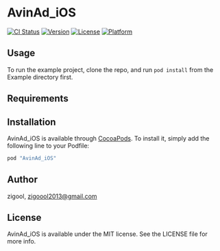 # AvinAd_iOS

[![CI Status](http://img.shields.io/travis/zigool/AvinAd_iOS.svg?style=flat)](https://travis-ci.org/zigool/AvinAd_iOS)
[![Version](https://img.shields.io/cocoapods/v/AvinAd_iOS.svg?style=flat)](http://cocoapods.org/pods/AvinAd_iOS)
[![License](https://img.shields.io/cocoapods/l/AvinAd_iOS.svg?style=flat)](http://cocoapods.org/pods/AvinAd_iOS)
[![Platform](https://img.shields.io/cocoapods/p/AvinAd_iOS.svg?style=flat)](http://cocoapods.org/pods/AvinAd_iOS)

## Usage

To run the example project, clone the repo, and run `pod install` from the Example directory first.

## Requirements

## Installation

AvinAd_iOS is available through [CocoaPods](http://cocoapods.org). To install
it, simply add the following line to your Podfile:

```ruby
pod "AvinAd_iOS"
```

## Author

zigool, zigoool2013@gmail.com

## License

AvinAd_iOS is available under the MIT license. See the LICENSE file for more info.
